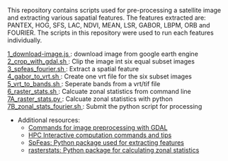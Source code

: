 This repository contains scripts used for pre-processing a satellite image and extracting various sapatial features.
The features extracted are: PANTEX, HOG, SFS, LAC, NDVI, MEAN, LSR, GABOR, LBPM, ORB and FOURIER. The scripts in this repository were used to run each features individually.


<a href="https://github.com/adbeda/summer-research-2018/blob/master/1_download-image.js"> 1_download-image.js </a>: download image from google earth engine </br>
<a href="https://github.com/adbeda/summer-research-2018/blob/master/2_crop_with_gdal.sh"> 2_crop_with_gdal.sh </a>: Clip the image int six equal subset images </br>
<a href="https://github.com/adbeda/summer-research-2018/blob/master/3_spfeas_fourier.sh"> 3_spfeas_fourier.sh </a>: Extract a spatial feature </br>
<a href="https://github.com/adbeda/summer-research-2018/blob/master/4_gabor_to_vrt.sh"> 4_gabor_to_vrt.sh </a>: Create one vrt file for the six subset images </br>
<a href="https://github.com/adbeda/summer-research-2018/blob/master/5_vrt_to_bands.sh"> 5_vrt_to_bands.sh </a>: Seperate bands from a vrt/tif file </br>
<a href="https://github.com/adbeda/summer-research-2018/blob/master/6_raster_stats.sh"> 6_raster_stats.sh </a>: Calcuate zonal statistics from command line </br>
<a href="https://github.com/adbeda/summer-research-2018/blob/master/7A_raster_stats.py"> 7A_raster_stats.py </a>: Calcuate zonal statistics with python </br> 
<a href="https://github.com/adbeda/summer-research-2018/blob/master/7B_zonal_stats_fourier.sh"> 7B_zonal_stats_fourier.sh </a>: Submit the python script for processing </br> 


- Additional resources: 
   - <a href="https://raw.githubusercontent.com/adbedada/How-tos/master/gdal-commands.md">Commands for image preprocessing with GDAL</a>
   - <a href="https://github.com/adbedada/How-tos/blob/master/lunix-interractive.md"> HPC Interactive computation commands and tips</a>
   - <a href="https://github.com/jgrss/spfeas">SpFeas: Python package used for extracting features <a/> </br>
   - <a href="https://github.com/perrygeo/python-rasterstats">rasterstats: Python package for calculating zonal statistics</a>
